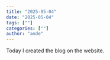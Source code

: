 ```yaml
---
title: "2025-05-04"
date: "2025-05-04"
tags: [""]
categories: [""]
author: "ande"
---
```


Today I created the blog on the website.

